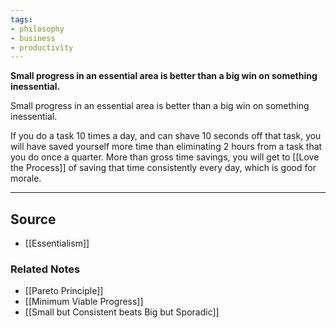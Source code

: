```yaml
---
tags:
- philosophy
- business
- productivity
---
```

**Small progress in an essential area is better than a big win on something inessential.**

Small progress in an essential area is better than a big win on something inessential. 

If you do a task 10 times a day, and can shave 10 seconds off that task, you will have saved yourself more time than eliminating 2 hours from a task that you do once a quarter. More than gross time savings, you will get to [[Love the Process]] of saving that time consistently every day, which is good for morale.

---

## Source
- [[Essentialism]]

### Related Notes
- [[Pareto Principle]]
- [[Minimum Viable Progress]]
- [[Small but Consistent beats Big but Sporadic]]